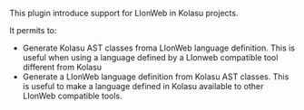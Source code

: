 This plugin introduce support for LIonWeb in Kolasu projects.

It permits to:

* Generate Kolasu AST classes froma LIonWeb language definition. This is useful when using a language defined by a
  LIonweb compatible tool different from Kolasu
* Generate a LIonWeb language definition from Kolasu AST classes. This is useful to make a language defined in Kolasu
  available to other LIonWeb compatible tools.
